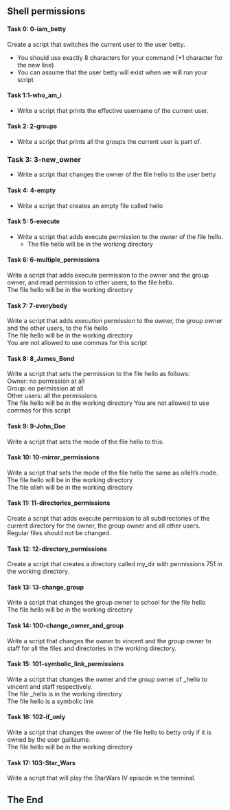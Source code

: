 ## Shell permissions

#### Task 0: 0-iam_betty</h4>
Create a script that switches the current user to the user betty.
* You should use exactly 8 characters for your command (+1 character for the new line)
* You can assume that the user betty will exist when we will run your script
#### Task 1:1-who_am_i
* Write a script that prints the effective username of the current user.
#### Task 2: 2-groups
* Write a script that prints all the groups the current user is part of.
### Task 3: 3-new_owner
* Write a script that changes the owner of the file hello to the user betty
#### Task 4: 4-empty
* Write a script that creates an empty file called hello
#### Task 5: 5-execute
* Write a script that adds execute permission to the owner of the file hello.<br>
   * The file hello will be in the working directory <br>
#### Task 6: 6-multiple_permissions
Write a script that adds execute permission to the owner and the group owner, and read permission to other users, to the file hello.<br>
  The file hello will be in the working directory<br>
#### Task 7: 7-everybody
Write a script that adds execution permission to the owner, the group owner and the other users, to the file hello<br>
  The file hello will be in the working directory<br>
  You are not allowed to use commas for this script
#### Task 8: 8_James_Bond
Write a script that sets the permission to the file hello as follows:<br>
Owner: no permission at all<br>
Group: no permission at all<br>
Other users: all the permissions<br>
The file hello will be in the working directory You are not allowed to use commas for this script
#### Task 9: 9-John_Doe
Write a script that sets the mode of the file hello to this:
#### Task 10: 10-mirror_permissions
Write a script that sets the mode of the file hello the same as olleh’s mode.<br>
The file hello will be in the working directory<br>
The file olleh will be in the working directory<br>
#### Task 11: 11-directories_permissions
Create a script that adds execute permission to all subdirectories of the current directory for the owner, the group owner and all other users. Regular files should not be changed.
#### Task 12: 12-directory_permissions
Create a script that creates a directory called my_dir with permissions 751 in the working directory.
#### Task 13: 13-change_group
Write a script that changes the group owner to school for the file hello <br>
The file hello will be in the working directory
#### Task 14: 100-change_owner_and_group
 Write a script that changes the owner to vincent and the group owner to staff for all the files and directories in the working directory.
#### Task 15: 101-symbolic_link_permissions
 Write a script that changes the owner and the group owner of _hello to vincent and staff respectively.<br>
The file _hello is in the working directory<br>
The file hello is a symbolic link<br>
#### Task 16: 102-if_only
Write a script that changes the owner of the file hello to betty only if it is owned by the user guillaume.<br>
The file hello will be in the working directory 
#### Task 17: 103-Star_Wars
Write a script that will play the StarWars IV episode in the terminal.
## The End
